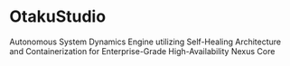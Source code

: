# OtakuStudio
Autonomous System Dynamics Engine utilizing Self-Healing Architecture and Containerization for Enterprise-Grade High-Availability Nexus Core
